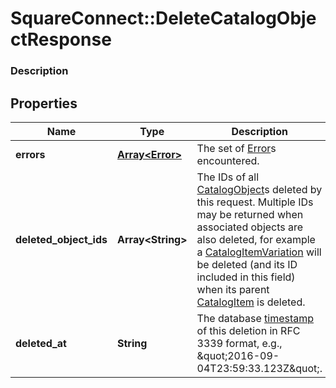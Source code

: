 # SquareConnect::DeleteCatalogObjectResponse

### Description



## Properties
Name | Type | Description | Notes
------------ | ------------- | ------------- | -------------
**errors** | [**Array&lt;Error&gt;**](Error.md) | The set of [Error](#type-error)s encountered. | [optional] 
**deleted_object_ids** | **Array&lt;String&gt;** | The IDs of all [CatalogObject](#type-catalogobject)s deleted by this request. Multiple IDs may be returned when associated objects are also deleted, for example a [CatalogItemVariation](#type-catalogitemvariation) will be deleted (and its ID included in this field) when its parent [CatalogItem](#type-catalogitem) is deleted. | [optional] 
**deleted_at** | **String** | The database [timestamp](#workingwithdates) of this deletion in RFC 3339 format, e.g., \&quot;2016-09-04T23:59:33.123Z\&quot;. | [optional] 



